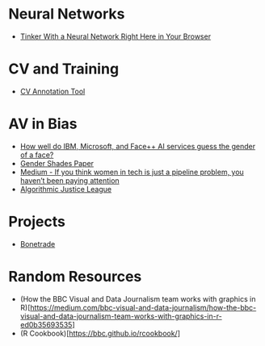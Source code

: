 
# Neural Networks
- [Tinker With a Neural Network Right Here in Your Browser](http://playground.tensorflow.org/)

# CV and Training
- [CV Annotation Tool](https://software.intel.com/en-us/articles/computer-vision-annotation-tool-a-universal-approach-to-data-annotation)
 
# AV in Bias

- [How well do IBM, Microsoft, and Face++ AI services guess the gender of a face?](http://gendershades.org/index.html)
- [Gender Shades Paper](proceedings.mlr.press/v81/buolamwini18a/buolamwini18a.pdf)
- [Medium - If you think women in tech is just a pipeline problem, you haven’t been paying attention](https://medium.com/tech-diversity-files/if-you-think-women-in-tech-is-just-a-pipeline-problem-you-haven-t-been-paying-attention-cb7a2073b996)
- [Algorithmic Justice League](https://www.ajlunited.org/)


# Projects
- [Bonetrade](https://bonetrade.github.io/)


# Random Resources
- (How the BBC Visual and Data Journalism team works with graphics in R)[https://medium.com/bbc-visual-and-data-journalism/how-the-bbc-visual-and-data-journalism-team-works-with-graphics-in-r-ed0b35693535]
- (R Cookbook)[https://bbc.github.io/rcookbook/]
